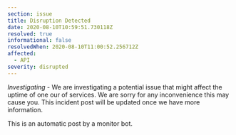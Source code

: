 ```yaml
---
section: issue
title: Disruption Detected
date: 2020-08-10T10:59:51.730118Z
resolved: true
informational: false
resolvedWhen: 2020-08-10T11:00:52.256712Z
affected:
  - API
severity: disrupted
---
```

*Investigating* - We are investigating a potential issue that might affect the uptime of one our of services. We are sorry for any inconvenience this may cause you. This incident post will be updated once we have more information.

This is an automatic post by a monitor bot.
        